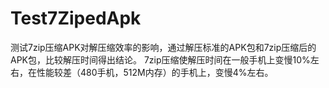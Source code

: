 # Test7ZipedApk
测试7zip压缩APK对解压缩效率的影响，通过解压标准的APK包和7zip压缩后的APK包，比较解压时间得出结论。
7zip压缩使解压时间在一般手机上变慢10%左右，在性能较差（480手机，512M内存）的手机上，变慢4%左右。
